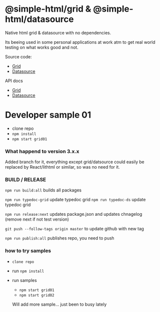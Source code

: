 # @simple-html/grid & @simple-html/datasource

Native html grid & datasource with no dependencies.

Its beeing used in some personal applications at work atm to get real world testing on what works
good and not.

Source code:

-   [Grid](https://github.com/simple-html/simple-html/tree/master/packages/grid)
-   [Datasource](https://github.com/simple-html/simple-html/tree/master/packages/datasource)

API docs

-   [Grid](https://simple-html.github.io/simple-html/grid/index.html)
-   [Datasource](https://simple-html.github.io/simple-html/datasource/index.html)

# Developer sample 01

-   clone repo
-   `npm install`
-   `npm start grid01`

### What happend to version 3.x.x

Added branch for it, everything except grid/datsource could easily be replaced by React/lithtml or
similar, so was no need for it.

### BUILD / RELEASE

`npm run build:all` builds all packages

`npm run typedoc-grid` update typedoc grid `npm run typedoc-ds` update typedoc grid

`npm run release:next` updates package.json and updates chnagelog (remove next if not test version)

`git push --follow-tags origin master` to update github with new tag

`npm run publish:all` publishes repo, you need to push

### how to try samples

-   `clone repo`
-   run `npm install`
-   run samples

    -   `npm start grid01`
    -   `npm start grid02`

    Will add more sample... just been to busy lately
